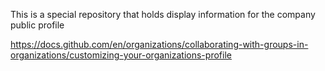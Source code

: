 This is a special repository that holds display information for the company public profile

https://docs.github.com/en/organizations/collaborating-with-groups-in-organizations/customizing-your-organizations-profile
